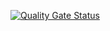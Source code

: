 [![Quality Gate Status](https://sonarqube.delpech.info/api/project_badges/measure?project=UpjvIutAmiens_r4-b-8-virtu-2025_project_W_Abass_Hammed_7b5c0d02-fa79-4e68-9bbf-aba8d2f36cd7&metric=alert_status&token=sqb_5c0055004a0566f3f966c2de4c3d82bb279855e6)](https://sonarqube.delpech.info/dashboard?id=UpjvIutAmiens_r4-b-8-virtu-2025_project_W_Abass_Hammed_7b5c0d02-fa79-4e68-9bbf-aba8d2f36cd7)
